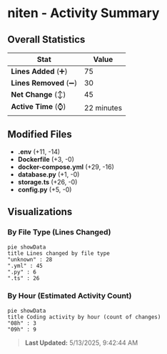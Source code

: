 # niten - Activity Summary 

## Overall Statistics

| Stat                   | Value                                                             |
| ---------------------- | ----------------------------------------------------------------- |
| **Lines Added** (➕)   | 75                                          |
| **Lines Removed** (➖) | 30                                        |
| **Net Change** (↕)    | 45                |
| **Active Time** (⌚)   | 22 minutes |


## Modified Files
- **.env** (+11, -14)
- **Dockerfile** (+3, -0)
- **docker-compose.yml** (+29, -16)
- **database.py** (+1, -0)
- **storage.ts** (+26, -0)
- **config.py** (+5, -0)

## Visualizations

### By File Type (Lines Changed)

```mermaid
pie showData
title Lines changed by file type
"unknown" : 28
".yml" : 45
".py" : 6
".ts" : 26
```

### By Hour (Estimated Activity Count)

```mermaid
pie showData
title Coding activity by hour (count of changes)
"08h" : 3
"09h" : 9
```


> **Last Updated:** 5/13/2025, 9:42:44 AM